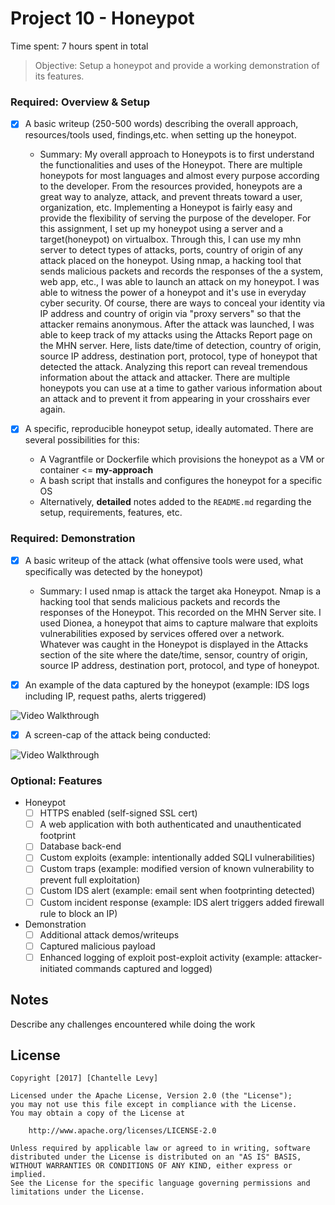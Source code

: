 # Project 10 - Honeypot

Time spent: 7 hours spent in total

> Objective: Setup a honeypot and provide a working demonstration of its features.

### Required: Overview & Setup

- [x] A basic writeup (250-500 words) describing the overall approach, resources/tools used, findings,etc. when setting up the honeypot.
	- Summary: My overall approach to Honeypots is to first understand the functionalities and uses of the Honeypot. There are multiple honeypots for most languages and almost every purpose according to the developer. From the resources provided, honeypots are a great way to analyze, attack, and prevent threats toward a user, organization, etc. Implementing a Honeypot is fairly easy and provide the flexibility of serving the purpose of the developer. For this assignment, I set up my honeypot using a server and a target(honeypot) on virtualbox. Through this, I can use my mhn server to detect types of attacks, ports, country of origin of any attack placed on the honeypot. Using nmap, a hacking tool that sends malicious packets and records the responses of the a system, web app, etc., I was able to launch an attack on my honeypot. I was able to witness the power of a honeypot and it's use in everyday cyber security. Of course, there are ways to conceal your identity via IP address and country of origin via "proxy servers" so that the attacker remains anonymous. After the attack was launched, I was able to keep track of my attacks using the Attacks Report page on the MHN server. Here, lists date/time of detection, country of origin, source IP address, destination port, protocol, type of honeypot that detected the attack. Analyzing this report can reveal tremendous information about the attack and attacker. There are multiple honeypots you can use at a time to gather various information about an attack and to prevent it from appearing in your crosshairs ever again. 

- [x] A specific, reproducible honeypot setup, ideally automated. There are several possibilities for this:
	- A Vagrantfile or Dockerfile which provisions the honeypot as a VM or container <= **my-approach**
	- A bash script that installs and configures the honeypot for a specific OS
	- Alternatively, **detailed** notes added to the `README.md` regarding the setup, requirements, features, etc.

### Required: Demonstration

- [x] A basic writeup of the attack (what offensive tools were used, what specifically was detected by the honeypot)
	- Summary: I used nmap is attack the target aka Honeypot. Nmap is a hacking tool that sends malicious packets and records the responses of the Honeypot. This recorded on the MHN Server site. I used Dionea, a honeypot that aims to capture malware that exploits vulnerabilities exposed by services offered over a network. Whatever was caught in the Honeypot is displayed in the Attacks section of the site where the date/time, sensor, country of origin, source IP address, destination port, protocol, and type of honeypot.

- [x] An example of the data captured by the honeypot (example: IDS logs including IP, request paths, alerts triggered)
<img src='http://i.imgur.com/BR6FZf6.png' title='Video Walkthrough' width='' alt='Video Walkthrough' />

- [x] A screen-cap of the attack being conducted:
<img src='http://i.imgur.com/w1EUokc.gif' title='Video Walkthrough' width='' alt='Video Walkthrough' />

### Optional: Features
- Honeypot
	- [ ] HTTPS enabled (self-signed SSL cert)
	- [ ] A web application with both authenticated and unauthenticated footprint
	- [ ] Database back-end
	- [ ] Custom exploits (example: intentionally added SQLI vulnerabilities)
	- [ ] Custom traps (example: modified version of known vulnerability to prevent full exploitation)
	- [ ] Custom IDS alert (example: email sent when footprinting detected)
	- [ ] Custom incident response (example: IDS alert triggers added firewall rule to block an IP)
- Demonstration
	- [ ] Additional attack demos/writeups
	- [ ] Captured malicious payload
	- [ ] Enhanced logging of exploit post-exploit activity (example: attacker-initiated commands captured and logged)

## Notes

Describe any challenges encountered while doing the work

## License

    Copyright [2017] [Chantelle Levy]

    Licensed under the Apache License, Version 2.0 (the "License");
    you may not use this file except in compliance with the License.
    You may obtain a copy of the License at

        http://www.apache.org/licenses/LICENSE-2.0

    Unless required by applicable law or agreed to in writing, software
    distributed under the License is distributed on an "AS IS" BASIS,
    WITHOUT WARRANTIES OR CONDITIONS OF ANY KIND, either express or implied.
    See the License for the specific language governing permissions and
    limitations under the License.
